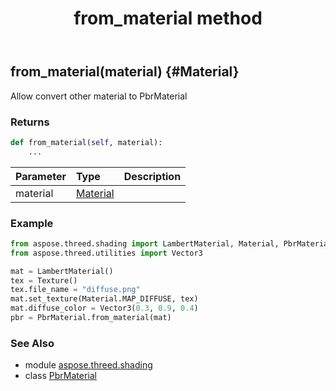 ﻿---
title: from_material method
second_title: Aspose.3D for Python via .NET API References
description: 
type: docs
weight: 30
url: /python-net/aspose.threed.shading/pbrmaterial/from_material/
is_root: false
---

## from_material(material) {#Material}

Allow convert other material to PbrMaterial


### Returns 





```python
def from_material(self, material):
    ...
```


| Parameter | Type | Description |
| :- | :- | :- |
| material | [Material](/3d/python-net/aspose.threed.shading/material) |  |

### Example 


```python
from aspose.threed.shading import LambertMaterial, Material, PbrMaterial, Texture
from aspose.threed.utilities import Vector3

mat = LambertMaterial()
tex = Texture()
tex.file_name = "diffuse.png"
mat.set_texture(Material.MAP_DIFFUSE, tex)
mat.diffuse_color = Vector3(0.3, 0.9, 0.4)
pbr = PbrMaterial.from_material(mat)

```



### See Also
* module [aspose.threed.shading](../../)
* class [PbrMaterial](/3d/python-net/aspose.threed.shading/pbrmaterial)
